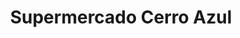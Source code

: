 ---
title: "Supermercado Cerro Azul"
url: /cerro-azul/supermercado-cerro-azul/
shop: supermercado
---